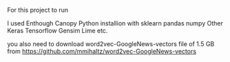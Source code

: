For this project to run

I used Enthough Canopy
Python installion with sklearn pandas numpy 
Other Keras Tensorflow Gensim Lime etc.


you also need to download word2vec-GoogleNews-vectors
 file of 1.5 GB from https://github.com/mmihaltz/word2vec-GoogleNews-vectors